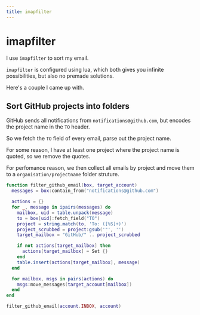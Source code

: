 ```yaml
---
title: imapfilter
---
```


# imapfilter

I use `imapfilter` to sort my email.

`imapfilter` is configured using lua, which both gives you infinite
possibilities, but also no premade solutions.

Here's a couple I came up with.

## Sort GitHub projects into folders

GitHub sends all notifications from `notifications@github.com`,
but encodes the project name in the `TO` header.

So we fetch the `TO` field of every email, parse out the project name.

For some reason, I have at least one project where the project name is quoted,
so we remove the quotes.

For perfomance reason, we then collect all emails by project and move them
to a `organisation/projectname` folder struture.

```lua
function filter_github_email(box, target_account)
  messages = box:contain_from("notifications@github.com")

  actions = {}
  for _, message in ipairs(messages) do
    mailbox, uid = table.unpack(message)
    to = box[uid]:fetch_field("TO")
    project = string.match(to, 'To: ([%S]+)')
    project_scrubbed = project:gsub('"', '')
    target_mailbox = "GitHub/" .. project_scrubbed

    if not actions[target_mailbox] then
      actions[target_mailbox] = Set {}
    end
    table.insert(actions[target_mailbox], message)
  end

  for mailbox, msgs in pairs(actions) do
    msgs:move_messages(target_account[mailbox])
  end
end

filter_github_email(account.INBOX, account)
```
